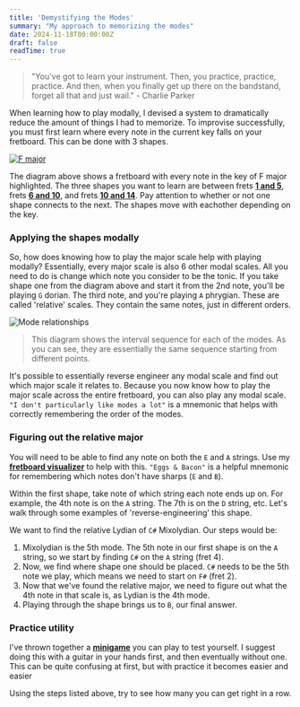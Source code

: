 ```yaml
---
title: 'Demystifying the Modes'
summary: "My approach to memorizing the modes"  
date: 2024-11-18T00:00:00Z
draft: false
readTime: true 
---
```


>"You've got to learn your instrument. Then, you practice, practice, practice. And then, when you 
>finally get up there on the bandstand, forget all that and just wail." - Charlie Parker

When learning how to play modally, I devised a system to dramatically reduce the amount of things I had to memorize. To improvise 
successfully, you must first learn where every note in the current key falls on your fretboard. This can be done with 3 shapes. 

[![F major](/img/demystifying-the-modes/f-major.png)](/fretboard/?scale=f+major)

The diagram above shows a fretboard with every note in the key of F major highlighted. The three shapes you want to learn are between 
frets [**1 and 5**](/fretboard/?startFret=1&endFret=5&scale=f+major), 
frets [**6 and 10**](/fretboard/?startFret=6&endFret=10&scale=f+major), and 
frets [**10 and 14**](/fretboard/?startFret=10&endFret=14&scale=f+major). 
Pay attention to whether or not one shape connects to the next. The shapes move with eachother depending on the key.

### Applying the shapes modally
So, how does knowing how to play the major scale help with playing modally? Essentially, every major scale is also 6 other modal scales. 
All you need to do is change which note you consider to be the tonic. If you take shape one from the diagram above and start it from the 2nd 
note, you'll be playing `G` dorian. The third note, and you're playing `A` phrygian. These are called 'relative' scales. They contain the same 
notes, just in different orders.

![Mode relationships](/img/demystifying-the-modes/mode-relationships.png)

>This diagram shows the interval sequence for each of the modes. As you can see, they are essentially the same sequence starting from 
>different points. 

It's possible to essentially reverse engineer any modal scale and find out which major scale it relates to. Because you now know how to play the 
major scale across the entire fretboard, you can also play any modal scale. `"I don't particularly like modes a lot"` is a mnemonic that helps with 
correctly remembering the order of the modes.

### Figuring out the relative major
You will need to be able to find any note on both the `E` and `A` strings. Use my [**fretboard visualizer**](/fretboard) to help with this. 
`"Eggs & Bacon"` is a helpful mnemonic for remembering which notes don't have sharps (`E` and `B`).

Within the first shape, take note of which string each note ends up on. For example, the 4th note is on the `A` string. The 7th is on the 
`D` string, etc. Let's walk through some examples of 'reverse-engineering' this shape. 

We want to find the relative Lydian of `C#` Mixolydian. Our steps would be: 
1) Mixolydian is the 5th mode. The 5th note in our first shape is on the `A` string, so we start by finding `C#` on the `A` string (fret 4). 
2) Now, we find where shape one should be placed. `C#` needs to be the 5th note we play, which means we need to start on `F#` (fret 2). 
3) Now that we've found the relative major, we need to figure out what the 4th note in that scale is, as Lydian is the 4th mode. 
4) Playing through the shape brings us to `B`, our final answer.  

### Practice utility
I've thrown together a [**minigame**](/scale-game) you can play to test yourself. I suggest doing this with a guitar in your hands first, 
and then eventually without one. This can be quite confusing at first, but with practice it becomes easier and easier 

Using the steps listed above, try to see how many you can get right in a row. <!-- To help, refer to my [**scale lookup**](/scale-lookup) utility. -->

